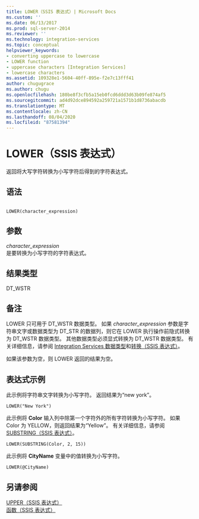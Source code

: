 ```yaml
---
title: LOWER（SSIS 表达式）| Microsoft Docs
ms.custom: ''
ms.date: 06/13/2017
ms.prod: sql-server-2014
ms.reviewer: ''
ms.technology: integration-services
ms.topic: conceptual
helpviewer_keywords:
- converting uppercase to lowercase
- LOWER function
- uppercase characters [Integration Services]
- lowercase characters
ms.assetid: 109328e1-5604-40ff-895e-f2e7c13fff41
author: chugugrace
ms.author: chugu
ms.openlocfilehash: 180be8f3cfb5a15eb0fcd6ddd3d63b09fe874af5
ms.sourcegitcommit: ad4d92dce894592a259721a1571b1d8736abacdb
ms.translationtype: MT
ms.contentlocale: zh-CN
ms.lasthandoff: 08/04/2020
ms.locfileid: "87581394"
---
```

# <a name="lower-ssis-expression"></a>LOWER（SSIS 表达式）
  返回将大写字符转换为小写字符后得到的字符表达式。  
  
## <a name="syntax"></a>语法  
  
```  
  
LOWER(character_expression)  
```  
  
## <a name="arguments"></a>参数  
 *character_expression*  
 是要转换为小写字符的字符表达式。  
  
## <a name="result-types"></a>结果类型  
 DT_WSTR  
  
## <a name="remarks"></a>备注  
 LOWER 只可用于 DT_WSTR 数据类型。 如果 *character_expression* 参数是字符串文字或数据类型为 DT_STR 的数据列，则它在 LOWER 执行操作前隐式转换为 DT_WSTR 数据类型。 其他数据类型必须显式转换为 DT_WSTR 数据类型。 有关详细信息，请参阅 [Integration Services 数据类型](../data-flow/integration-services-data-types.md)和[转换（SSIS 表达式）](cast-ssis-expression.md)。  
  
 如果该参数为空，则 LOWER 返回的结果为空。  
  
## <a name="expression-examples"></a>表达式示例  
 此示例将字符串文字转换为小写字符。 返回结果为“new york”。  
  
```  
LOWER("New York")  
```  
  
 此示例将 **Color** 输入列中除第一个字符外的所有字符转换为小写字符。 如果 Color 为 YELLOW，则返回结果为“Yellow”。 有关详细信息，请参阅 [SUBSTRING（SSIS 表达式）](substring-ssis-expression.md)。  
  
```  
LOWER(SUBSTRING(Color, 2, 15))  
```  
  
 此示例将 **CityName** 变量中的值转换为小写字符。  
  
```  
LOWER(@CityName)  
```  
  
## <a name="see-also"></a>另请参阅  
 [UPPER（SSIS 表达式）](upper-ssis-expression.md)   
 [函数（SSIS 表达式）](functions-ssis-expression.md)  
  
  
